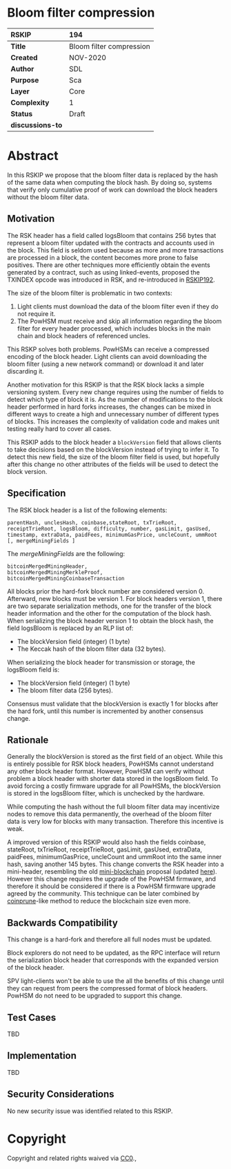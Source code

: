 # Bloom filter compression


|RSKIP          | 194 |
| :------------ |:-------------|
|**Title**      |Bloom filter compression|
|**Created**    |NOV-2020 |
|**Author**     |SDL |
|**Purpose**    |Sca |
|**Layer**      |Core |
|**Complexity** |1 |
|**Status**     |Draft |
|**discussions-to**     ||


# **Abstract**

In this RSKIP we propose that the bloom filter data is replaced by the hash of the same data when computing the block hash. 
By doing so, systems that verify only cumulative proof of work can download the block headers without the bloom filter data.

## Motivation

The RSK header has a field called logsBloom that contains 256 bytes that represent a bloom filter updated with the contracts and accounts used in the block. 
This field is seldom used because as more and more transactions are processed in a block, the content becomes more prone to false positives.
There are other techniques more efficiently obtain the events generated by a contract, such as using linked-events, proposed the TXINDEX opcode was introduced in RSK, and re-introduced in [RSKIP192](https://github.com/rsksmart/RSKIPs/blob/master/IPs/RSKIP192.md).

The size of the bloom filter is problematic in two contexts:

1. Light clients must download the data of the bloom filter even if they do not require it.
2. The PowHSM must receive and skip all information regarding the bloom filter for every header processed, which includes blocks in the main chain and block headers of referenced uncles.

This RSKP solves both problems. PowHSMs can receive a compressed encoding of the block header. Light clients can avoid downloading the bloom filter (using a new network command) or download it and later discarding it.

Another motivation for this RSKIP is that the RSK block lacks a simple versioning system. Every new change requires using the number of fields to detect which type of block it is.
As the number of modifications to the block header performed in hard forks increases, the changes can be mixed in different ways to create a high and unnecessary number of different types of blocks.
This increases the complexity of validation code and makes unit testing really hard to cover all cases.

This RSKIP adds to the block header a `blockVersion` field that allows clients to take decisions based on the blockVersion instead of trying to infer it.
To detect this new field, the size of the bloom filter field is used, but hopefully after this change no other attributes of the fields will be used to detect the block version.


## Specification

The RSK block header is a list of the following elements:

```
parentHash, unclesHash, coinbase,stateRoot, txTrieRoot, receiptTrieRoot, logsBloom, difficulty, number, gasLimit, gasUsed, timestamp, extraData, paidFees, minimumGasPrice, uncleCount, ummRoot [, mergeMiningFields ] 
```

The *mergeMiningFields* are the following:

```
bitcoinMergedMiningHeader,
bitcoinMergedMiningMerkleProof,
bitcoinMergedMiningCoinbaseTransaction
```

All blocks prior the hard-fork block number are considered version 0.
Afterward, new blocks must be version 1.
For block headers version 1, there are two separate serialization methods, one for the transfer of the block header information and the other for the computation of the block hash.
When serializing the block header version 1 to obtain the block hash, the field logsBloom is replaced by an RLP list of:

* The blockVersion field (integer) (1 byte)
* The Keccak hash of the bloom filter data (32 bytes).

When serializing the block header for transmission or storage, the logsBloom field is: 
* The blockVersion field (integer) (1 byte)
* The bloom filter data (256 bytes).

Consensus must validate that the blockVersion is exactly 1 for blocks after the hard fork, until this number is incremented by another consensus change.


## Rationale

Generally the blockVersion is stored as the first field of an object.
While this is entirely possible for RSK block headers, PowHSMs cannot understand any other block header format. However, PowHSM can verify without problem a block header with shorter data stored in the logsBloom field.
To avoid forcing a costly firmware upgrade for all PowHSMs, the blockVersion is stored in the logsBloom filter, which is unchecked by the hardware.

While computing the hash without the full bloom filter data may incentivize nodes to remove this data permanently, the overhead of the bloom filter data is very low for blocks with many transaction. Therefore this incentive is weak. 

A improved version of this RSKIP would also hash the fields coinbase, stateRoot, txTrieRoot, receiptTrieRoot, gasLimit, gasUsed, extraData, paidFees, minimumGasPrice, uncleCount and ummRoot into the same inner hash, saving another 145 bytes. This change converts the RSK header into a mini-header, resembling the old [mini-blockchain](https://citeseerx.ist.psu.edu/viewdoc/download?doi=10.1.1.1046.128&rep=rep1&type=pdf) proposal (updated [here](http://cryptochainuni.com/wp-content/uploads/The-Mini-Blockchain-Scheme.pdf)). However this change requires the upgrade of the PowHSM firmware, and therefore it should be considered if there is a PowHSM firmware upgrade agreed by the community. This technique can be later combined by [coinprune](https://arxiv.org/pdf/2004.06911.pdf)-like method to reduce the blockchain size even more.

## Backwards Compatibility

This change is a hard-fork and therefore all full nodes must be updated. 

Block explorers do not need to be updated, as the RPC interface will return the serialization block header that corresponds with the expanded version of the block header.

SPV light-clients won't be able to use the all the benefits of this change until they can request from peers the compressed format of block headers.
PowHSM do not need to be upgraded to support this change.

## Test Cases

TBD

## Implementation

TBD

## Security Considerations

No new security issue was identified related to this RSKIP.

# **Copyright**

Copyright and related rights waived via [CC0](https://creativecommons.org/publicdomain/zero/1.0/).,

 
